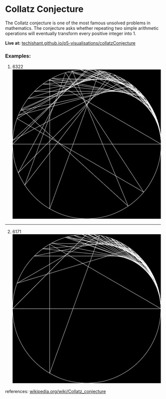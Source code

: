 # Collatz Conjecture
The Collatz conjecture is one of the most famous unsolved problems in mathematics. The conjecture asks whether repeating two simple arithmetic operations will eventually transform every positive integer into 1.

**Live at:** [techishant.github.io/p5-visualisations/collatzConjecture](https://techishant.github.io/p5-visualisations/collatzConjecture)


### Examples:
1. 6322
![6322](../imgs/6322.PNG)
---
2. 6171
![6171](../imgs/6171.PNG)

references: [wikipedia.org/wiki/Collatz_conjecture](https://en.wikipedia.org/wiki/Collatz_conjecture)
